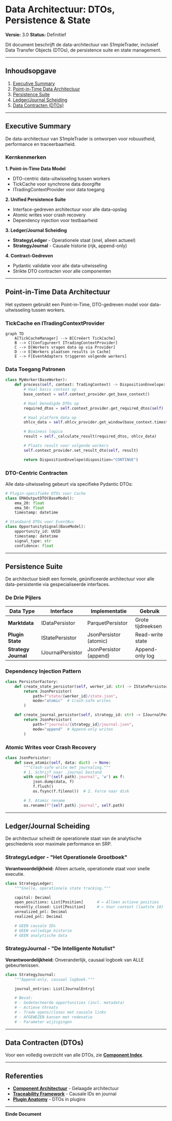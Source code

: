 # Data Architectuur: DTOs, Persistence & State

**Versie:** 3.0
**Status:** Definitief

Dit document beschrijft de data-architectuur van S1mpleTrader, inclusief Data Transfer Objects (DTOs), de persistence suite en state management.

---

## **Inhoudsopgave**

1. [Executive Summary](#executive-summary)
2. [Point-in-Time Data Architectuur](#point-in-time-data-architectuur)
3. [Persistence Suite](#persistence-suite)
4. [Ledger/Journal Scheiding](#ledgerjournal-scheiding)
5. [Data Contracten (DTOs)](#data-contracten-dtos)

---

## **Executive Summary**

De data-architectuur van S1mpleTrader is ontworpen voor robuustheid, performance en traceerbaarheid.

### **Kernkenmerken**

**1. Point-in-Time Data Model**
- DTO-centric data-uitwisseling tussen workers
- TickCache voor synchrone data doorgifte
- ITradingContextProvider voor data toegang

**2. Unified Persistence Suite**
- Interface-gedreven architectuur voor alle data-opslag
- Atomic writes voor crash recovery
- Dependency injection voor testbaarheid

**3. Ledger/Journal Scheiding**
- **StrategyLedger** - Operationele staat (snel, alleen actueel)
- **StrategyJournal** - Causale historie (rijk, append-only)

**4. Contract-Gedreven**
- Pydantic validatie voor alle data-uitwisseling
- Strikte DTO contracten voor alle componenten

---

## **Point-in-Time Data Architectuur**

Het systeem gebruikt een Point-in-Time, DTO-gedreven model voor data-uitwisseling tussen workers.

### **TickCache en ITradingContextProvider**

```mermaid
graph TD
    A[TickCacheManager] --> B[Creëert TickCache]
    B --> C[Configureert ITradingContextProvider]
    C --> D[Workers vragen data op via Provider]
    D --> E[Workers plaatsen results in Cache]
    E --> F[EventAdapters triggeren volgende workers]
```

### **Data Toegang Patronen**

```python
class MyWorker(BaseWorker):
    def process(self, context: TradingContext) -> DispositionEnvelope:
        # Haal basis context op
        base_context = self.context_provider.get_base_context()

        # Haal benodigde DTOs op
        required_dtos = self.context_provider.get_required_dtos(self)

        # Haal platform data op
        ohlcv_data = self.ohlcv_provider.get_window(base_context.timestamp)

        # Business logica
        result = self._calculate_result(required_dtos, ohlcv_data)

        # Plaats result voor volgende workers
        self.context_provider.set_result_dto(self, result)

        return DispositionEnvelope(disposition="CONTINUE")
```

### **DTO-Centric Contracten**

Alle data-uitwisseling gebeurt via specifieke Pydantic DTOs:

```python
# Plugin-specifieke DTOs voor Cache
class EMAOutputDTO(BaseModel):
    ema_20: float
    ema_50: float
    timestamp: datetime

# Standaard DTOs voor EventBus
class OpportunitySignal(BaseModel):
    opportunity_id: UUID
    timestamp: datetime
    signal_type: str
    confidence: float
```

---

## **Persistence Suite**

De architectuur biedt een formele, geünificeerde architectuur voor alle data-persistentie via gespecialiseerde interfaces.

### **De Drie Pijlers**

| Data Type | Interface | Implementatie | Gebruik |
|-----------|-----------|---------------|---------|
| **Marktdata** | IDataPersistor | ParquetPersistor | Grote tijdreeksen |
| **Plugin State** | IStatePersistor | JsonPersistor (atomic) | Read-write state |
| **Strategy Journal** | IJournalPersistor | JsonPersistor (append) | Append-only log |

### **Dependency Injection Pattern**

```python
class PersistorFactory:
    def create_state_persistor(self, worker_id: str) -> IStatePersistor:
        return JsonPersistor(
            path=f"state/{worker_id}/state.json",
            mode="atomic"  # Crash-safe writes
        )

    def create_journal_persistor(self, strategy_id: str) -> IJournalPersistor:
        return JsonPersistor(
            path=f"journals/{strategy_id}/journal.json",
            mode="append"  # Append-only writes
        )
```

### **Atomic Writes voor Crash Recovery**

```python
class JsonPersistor:
    def save_atomic(self, data: dict) -> None:
        """Crash-safe write met journaling."""
        # 1. Schrijf naar .journal bestand
        with open(f"{self.path}.journal", 'w') as f:
            json.dump(data, f)
            f.flush()
            os.fsync(f.fileno())  # 2. Force naar disk

        # 3. Atomic rename
        os.rename(f"{self.path}.journal", self.path)
```

---

## **Ledger/Journal Scheiding**

De architectuur scheidt de operationele staat van de analytische geschiedenis voor maximale performance en SRP.

### **StrategyLedger - "Het Operationele Grootboek"**

**Verantwoordelijkheid:** Alleen actuele, operationele staat voor snelle executie.

```python
class StrategyLedger:
    """Snelle, operationele state tracking."""

    capital: Decimal
    open_positions: List[Position]      # ← Alleen actieve posities
    recently_closed: List[Position]     # ← Voor context (laatste 10)
    unrealized_pnl: Decimal
    realized_pnl: Decimal

    # GEEN causale IDs
    # GEEN volledige historie
    # GEEN analytische data
```

### **StrategyJournal - "De Intelligente Notulist"**

**Verantwoordelijkheid:** Onveranderlijk, causaal logboek van ALLE gebeurtenissen.

```python
class StrategyJournal:
    """Append-only, causaal logboek."""

    journal_entries: List[JournalEntry]

    # Bevat:
    # - Gedetecteerde opportunities (incl. metadata)
    # - Actieve threats
    # - Trade opens/closes met causale links
    # - AFGEWEZEN kansen met redenatie
    # - Parameter wijzigingen
```

---

## **Data Contracten (DTOs)**

Voor een volledig overzicht van alle DTOs, zie **[Component Index](07_Appendices/03_Component_Index.md)**.

---

## **Referenties**

- **[Component Architectuur](01_Component_Architecture.md)** - Gelaagde architectuur
- **[Traceability Framework](02_Core_Concepts/04_Traceability_Framework.md)** - Causale IDs en journal
- **[Plugin Anatomy](03_Development/01_Plugin_Anatomy.md)** - DTOs in plugins

---

**Einde Document**